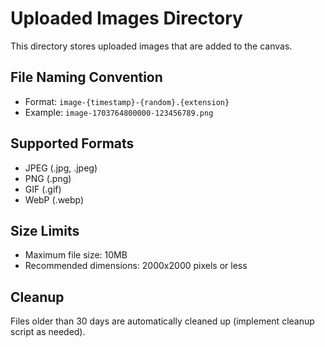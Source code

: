 # Uploaded Images Directory

This directory stores uploaded images that are added to the canvas.

## File Naming Convention
- Format: `image-{timestamp}-{random}.{extension}`
- Example: `image-1703764800000-123456789.png`

## Supported Formats
- JPEG (.jpg, .jpeg)
- PNG (.png)
- GIF (.gif)
- WebP (.webp)

## Size Limits
- Maximum file size: 10MB
- Recommended dimensions: 2000x2000 pixels or less

## Cleanup
Files older than 30 days are automatically cleaned up (implement cleanup script as needed).

